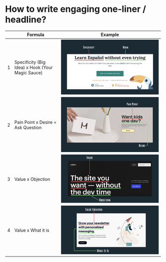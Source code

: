 # How to write engaging one-liner / headline?

||Formula|Example
|--------|--------|--------|
|1| Specificity (Big Idea) x Hook (Your Magic Sauce)|![](../assets/duolingo.jpeg)
|2| Pain Point x Desire = Ask Question|![](/assets/pain_point.jpeg)
|3| Value x Objection|![](/assets/webflow.jpeg)
|4| Value x What it is|![](/assets/value_creation.jpeg)